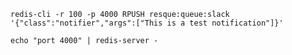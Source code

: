 `redis-cli -r 100 -p 4000 RPUSH resque:queue:slack '{"class":"notifier","args":["This is a test notification"]}'`

`echo "port 4000" | redis-server -`
